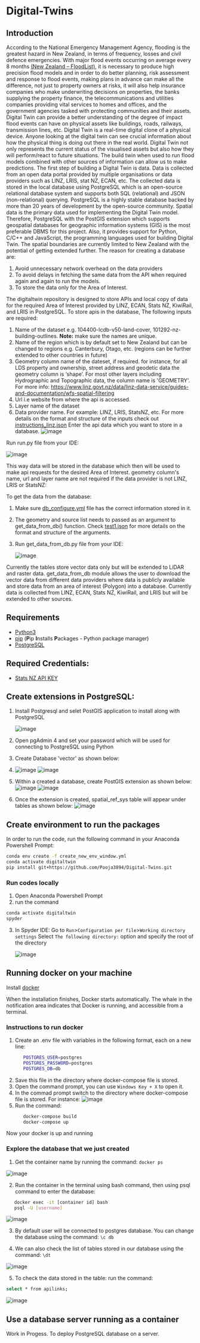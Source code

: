 # Digital-Twins

## Introduction

According to the National Emergency Management Agency, flooding is the greatest hazard in New Zealand, in terms of frequency, losses and civil defence emergencies. With major flood events occurring on average every 8 months [(New Zealand – FloodList)](https://floodlist.com/tag/new-zealand), it is necessary to produce high precision flood models and in order to do better planning, risk assessment and response to flood events, making plans in advance can make all the difference, not just to property owners at risks, it will also help insurance companies who make underwriting decisions on properties, the banks supplying the property finance, the telecommunications and utilities companies providing vital services to homes and offices, and the government agencies tasked with protecting communities and their assets. Digital Twin can provide a better understanding of the degree of impact flood events can have on physical assets like buildings, roads, railways, transmission lines, etc.
Digital Twin is a real-time digital clone of a physical device.  Anyone looking at the digital twin can see crucial information about how the physical thing is doing out there in the real world. Digital Twin not only represents the current status of the visualised assets but also how they will perform/react to future situations. The build twin when used to run flood models combined with other sources of information can allow us to make predictions. 
The first step of building a Digital Twin is data. Data is collected from an open data portal provided by multiple organisations or data providers such as LINZ, LRIS, stat NZ, ECAN, etc.
The collected data is stored in the local database using PostgreSQL which is an open-source relational database system and supports both SQL (relational) and JSON (non-relational) querying. PostgreSQL is a highly stable database backed by more than 20 years of development by the open-source community.
Spatial data is the primary data used for implementing the Digital Twin model. Therefore, PostgreSQL with the PostGIS extension which supports geospatial databases for geographic information systems (GIS) is the most preferable DBMS for this project. Also, it provides support for Python, C/C++ and JavaScript, the programming languages used for building Digital Twin. The spatial boundaries are currently limited to New Zealand with the potential of getting extended further.
The reason for creating a database are:
1.	Avoid unnecessary network overhead on the data providers
2.	To avoid delays in fetching the same data from the API when required again and again to run the models.
3.	To store the data only for the Area of Interest.

The digitaltwin repository is designed to store APIs and local copy of data for the required Area of Interest provided by LINZ, ECAN, Stats NZ, KiwiRail, and LRIS in PostgreSQL. 
To store apis in the database,
The following inputs are required:

1. Name of the dataset e.g. 104400-lcdb-v50-land-cover, 101292-nz-building-outlines. **Note:** make sure the names are unique.
2. Name of the region which is by default set to New Zealand but can be changed to regions e.g. Canterbury, Otago, etc. (regions can be further extended to other countries in future)
3. Geometry column name of the dateset, if required. for instance, for all LDS property and ownership, street address and geodetic data the geometry column is ‘shape’. For most other layers including Hydrographic and Topographic data, the column name is 'GEOMETRY'. For more info: https://www.linz.govt.nz/data/linz-data-service/guides-and-documentation/wfs-spatial-filtering
4. Url i.e website from where the api is accessed.
5. Layer name of the dataset
6. Data provider name. For example: LINZ, LRIS, StatsNZ, etc.
For more details on the format and structure of the inputs check out [instructions_linz.json](https://github.com/GeospatialResearch/Digital-Twins/blob/get-apis-and-make-wfs-request/src/instructions_linz.json)
Enter the api data which you want to store in a database.
   ![image](https://user-images.githubusercontent.com/86580534/133012962-86d117f9-7ee7-4701-9497-c50484d5cdc7.png)

Run run.py file from your IDE:

![image](https://user-images.githubusercontent.com/86580534/135927747-0bff7da4-f30a-4858-add5-2e9bbb93d880.png)

This way data will be stored in the database which then will be used to make api requests for the desired Area of Interest.
geometry column's name, url and layer name are not required if the data provider is not LINZ, LRIS or StatsNZ:

To get the data from the database:

1. Make sure [db_configure.yml](https://github.com/GeospatialResearch/Digital-Twins/blob/get-apis-and-make-wfs-request/src/db_configure.yml) file has the correct information        stored in it. 
   
2. The geometry and source list needs to passed as an argument to get_data_from_db() function. Check [test1.json](https://github.com/GeospatialResearch/Digital-Twins/blob/get-apis-and-make-wfs-request/src/test1.json) for more details on the format and structure of the arguments.
3. Run get_data_from_db.py file from your IDE:
   
   ![image](https://user-images.githubusercontent.com/86580534/137419448-919a4372-0d69-4a79-98b0-0046f4b4edfc.png)

Currently the tables store vector data only but will be extended to LiDAR and raster data.
get_data_from_db module allows the user to download the vector data from different data providers where data is publicly available and store data from an area of interest (Polygon) into a database. Currently data is collected from LINZ, ECAN, Stats NZ, KiwiRail, and LRIS but will be extended to other sources.

## Requirements

* [Python3](https://www.python.org/downloads/)
* [pip](https://pypi.org/project/pip/) (**P**ip **I**nstalls **P**ackages - Python package manager)
* [PostgreSQL](https://www.postgresql.org/download/)

## Required Credentials:

* [Stats NZ API KEY](https://datafinder.stats.govt.nz/my/api/)

## Create extensions in PostgreSQL:

1. Install Postgresql and selet PostGIS application to install along with PostgreSQL

   ![image](https://user-images.githubusercontent.com/86580534/133153382-3a5c1069-2e65-4938-933f-5c305515fc58.png)

2. Open pgAdmin 4 and set your password which will be used for connecting to PostgreSQL using Python
3. Create Database 'vector' as shown below:
4. ![image](https://user-images.githubusercontent.com/86580534/133153639-3b21aec0-1eb3-45de-8f73-b5caa5b102ee.png)          ![image](https://user-images.githubusercontent.com/86580534/137420617-705ff552-94f7-4b71-940d-1cb1a16d0719.png)
5. Within a created a database, create PostGIS extension as shown below:
   ![image](https://user-images.githubusercontent.com/86580534/133153968-0d65230f-2b5d-4686-b115-2c354f66f04e.png)          ![image](https://user-images.githubusercontent.com/86580534/133154073-4e1702f8-866c-45a3-a8aa-4c1a505cf9b4.png)
5. Once the extension is created, spatial_ref_sys table will appear under tables as shown below:
   ![image](https://user-images.githubusercontent.com/86580534/133154207-a8e5c181-7a8d-4a4a-81ce-aeae930e9593.png)

## Create environment to run the packages

In order to run the code, run the following command in your Anaconda Powershell Prompt:

```bash
conda env create -f create_new_env_window.yml
conda activate digitaltwin
pip install git+https://github.com/Pooja3894/Digital-Twins.git
```

### Run codes locally

1. Open Anaconda Powershell Prompt
2. run the command

```bash 
conda activate digitaltwin
spyder
```

3. In Spyder IDE: Go to `Run`>`Configuration per file`>`Working directory settings` Select `The following directory:` option
   and specify the root of the directory

   ![image](https://user-images.githubusercontent.com/86580534/133013167-c7e4541a-5723-4a76-9344-25f9f835b986.png)
   
## Running docker on your machine

Install [docker](https://docs.docker.com/desktop/windows/install/)

When the installation finishes, Docker starts automatically. The whale   in the notification area indicates that Docker is running, and accessible from a terminal.

### Instructions to run docker
1. Create an .env file with variables in the following format, each on a new line:
   ```bash
      POSTGRES_USER=postgres
      POSTGRES_PASSWORD=postgres
      POSTGRES_DB=db
   ```
2. Save this file in the directory where docker-compose file is stored.
3. Open the command prompt, you can use `Windows Key + X` to open it.
4. In the commad prompt switch to the directory where docker-compose file is stored.
   For instance:  ![image](https://user-images.githubusercontent.com/86580534/135922576-25644dc3-ef32-4f59-8b5c-8c5778242cc8.png)
6. Run the command: 
   ```bash
      docker-compose build
      docker-compose up
   ```
Now your docker is up and running

### Explore the database that we just created
1. Get the container name by running the command: `docker ps`

![image](https://user-images.githubusercontent.com/86580534/135923023-c11a04bd-5bf0-4ad7-992b-783f0cbc2c50.png)

2. Run the container in the terminal using bash command, then using psql command to enter the database:
```bash
   docker exec -it [container id] bash
   psql -U [username]
```
![image](https://user-images.githubusercontent.com/86580534/135923113-de2579eb-9993-48df-9481-58241f648390.png)

3. By default user will be connected to postgres database. You can change the database using the command: 
`\c db `

4. We can also check the list of tables stored in our database using the command: `\dt`

![image](https://user-images.githubusercontent.com/86580534/135923541-9bd0b2a7-f6f6-4c32-b40e-c2130050f258.png)

5. To check the data stored in the table:
run the command: 
```bash 
select * from apilinks;
```

![image](https://user-images.githubusercontent.com/86580534/135923860-d10a2323-100c-446e-bec3-6010cca2ba8b.png)

## Use a database server running as a container

Work in Progess. To deploy PostgreSQL database on a server.

